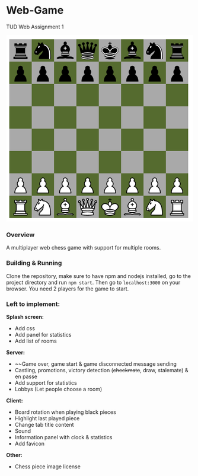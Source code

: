 # Web-Game
TUD Web Assignment 1

![chess image](media/chess1.png)

### Overview
A multiplayer web chess game with support for multiple rooms. 

### Building & Running
Clone the repository, make sure to have npm and nodejs installed, go to the project directory and run `npm start`. Then go to `localhost:3000` on your browser. You need 2 players for the game to start.

### Left to implement:
**Splash screen:**
- Add css
- Add panel for statistics
- Add list of rooms

**Server:**
- ~~Game over, game start & game disconnected message sending 
- Castling, promotions, victory detection (~~checkmate~~, draw, stalemate) & en passe
- Add support for statistics
- Lobbys (Let people choose a room)

**Client:**
- Board rotation when playing black pieces
- Highlight last played piece
- Change tab title content
- Sound
- Information panel with clock & statistics
- Add favicon

**Other:**
- Chess piece image license
